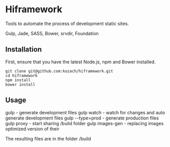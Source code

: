 # Hiframework
Tools to automate the process of development static sites.

Gulp, Jade, SASS, Bower, srvdir, Foundation

## Installation
First, ensure that you have the latest Node.js, npm and Bower installed.

```
git clone git@github.com:kozach/hiframework.git
cd hiframework
npm install
bower install
```
## Usage
gulp - generate development files
gulp watch - watch for changes and auto generate development files
gulp --type=prod - generate production files
gulp proxy - start sharing /build folder
gulp images-gen - replacing images optimized version of their

The resulting files are in the folder /build
